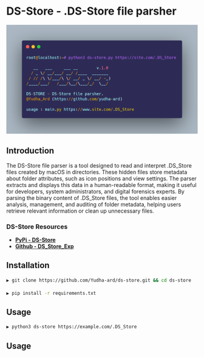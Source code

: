 
# DS-Store - .DS-Store file parsher

![DS-Store Preview](images.png)
  
## Introduction

The DS-Store file parser is a tool designed to read and interpret .DS_Store files created by macOS in directories. These hidden files store metadata about folder attributes, such as icon positions and view settings. The parser extracts and displays this data in a human-readable format, making it useful for developers, system administrators, and digital forensics experts. By parsing the binary content of .DS_Store files, the tool enables easier analysis, management, and auditing of folder metadata, helping users retrieve relevant information or clean up unnecessary files.

### DS-Store Resources

 - **[PyPi - DS-Store](https://pypi.org/project/ds-store)**
 - **[Github - DS_Store_Exp](https://github.com/lijiejie/ds_store_exp)**

## Installation

``` bash
▶ git clone https://github.com/Yudha-ard/ds-store.git && cd ds-store

▶ pip install -r requirements.txt
```  

## Usage
```bash
▶ python3 ds-store https://example.com/.DS_Store
```

## Usage
